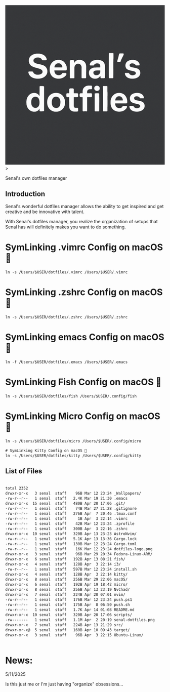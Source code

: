 <center>
<img src="./senal-dotfiles.png">
</center>>


Senal's own dotfiles manager

## Introduction
Senal's wonderful dotfiles manager allows the ability to get inspired and 
get creative and be innovative with talent. 

With Senal's dotfiles manager, you realize the organization of setups that
Senal has will definitely makes you want to do something.


# SymLinking .vimrc Config on macOS 🔗

```
ln -s /Users/$USER/dotfiles/.vimrc /Users/$USER/.vimrc
```


# SymLinking .zshrc Config on macOS 🔗
```
ln -s /Users/$USER/dotfiles/.zshrc /Users/$USER/.zshrc
```


# SymLinking emacs Config on macOS 🔗
```
ln -f /Users/$USER/dotfiles/.emacs /Users/$USER/.emacs
```

# SymLinking Fish Config on macOS 🔗
```
ln -s /Users/$USER/dotfiles/fish /Users/$USER/.config/fish
```


# SymLinking Micro Config on macOS 🔗
```
ln -s /Users/$USER/dotfiles/micro /Users/$USER/.config/micro
```



```
# SymLinking Kitty Config on macOS 🔗
ln -s /Users/$USER/dotfiles/kitty /Users/$USER/.config/kitty
```







## List of Files 


``` shell

total 2352
drwxr-xr-x   3 senal  staff    96B Mar 12 23:24 _Wallpapers/
-rw-r--r--   1 senal  staff   2.4K Mar 19 21:30 .emacs
drwxr-xr-x  15 senal  staff   480B Apr 20 17:06 .git/
-rw-r--r--   1 senal  staff    74B Mar 27 21:28 .gitignore
-rw-r--r--   1 senal  staff   276B Apr  7 20:46 .tmux.conf
-rw-r--r--   1 senal  staff     1B Apr  3 22:14 .vimrc
-rw-r--r--   1 senal  staff    42B Mar 12 23:24 .zprofile
-rw-r--r--   1 senal  staff   300B Apr  3 22:16 .zshrc
drwxr-xr-x  10 senal  staff   320B Apr 13 23:23 AstroNvim/
-rw-r--r--   1 senal  staff   5.1K Apr 13 13:36 Cargo.lock
-rw-r--r--   1 senal  staff   130B Mar 12 23:24 Cargo.toml
-rw-r--r--   1 senal  staff    16K Mar 12 23:24 dotfiles-logo.png
drwxr-xr-x   3 senal  staff    96B Mar 29 20:34 Fedora-Linux-ARM/
drwxr-xr-x   6 senal  staff   192B Apr 13 08:21 fish/
drwxr-xr-x   4 senal  staff   128B Apr  3 22:14 i3/
-rw-r--r--   1 senal  staff   597B Mar 12 23:24 install.sh
drwxr-xr-x   4 senal  staff   128B Apr  3 22:14 kitty/
drwxr-xr-x   8 senal  staff   256B Mar 29 22:06 macOS/
drwxr-xr-x   6 senal  staff   192B Apr 19 18:42 micro/
drwxr-xr-x   8 senal  staff   256B Apr 13 23:19 NvChad/
drwxr-xr-x   7 senal  staff   224B Apr 20 07:01 nvim/
-rw-r--r--   1 senal  staff   176B Mar 12 23:24 push.ps1
-rw-r--r--   1 senal  staff   175B Apr  8 06:50 push.sh
-rw-r--r--   1 senal  staff   1.7K Apr 14 01:08 README.md
drwxr-xr-x  10 senal  staff   320B Apr 20 17:06 scripts/
-rw-------   1 senal  staff   1.1M Apr  2 20:19 senal-dotfiles.png
drwxr-xr-x   7 senal  staff   224B Apr 13 21:29 src/
drwxr-xr-x@  5 senal  staff   160B Apr 10 09:43 target/
drwxr-xr-x   3 senal  staff    96B Apr  3 22:15 Ubuntu-Linux/


```


# News:


5/11/2025

Is this just me or I'm just having "organize" obsessions...

